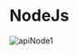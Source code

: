 # NodeJs
![apiNode1](https://user-images.githubusercontent.com/89768557/211257222-4f45f138-3eb1-44e5-a36b-46a4b9183cfe.gif)
